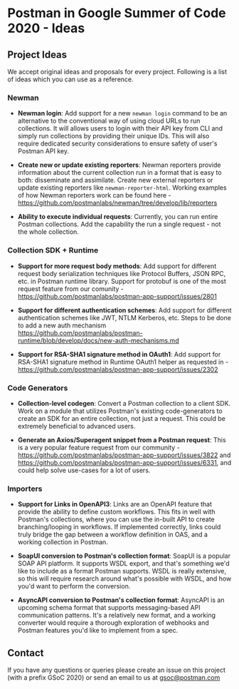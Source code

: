 Postman in Google Summer of Code 2020 - Ideas
=============================================

## Project Ideas

We accept original ideas and proposals for every project. Following is a list of ideas which you can use as a reference.

### Newman 

* **Newman login**: Add support for a new `newman login` command to be an alternative to the conventional way of using cloud URLs to run collections. It will allows users to login with their API key from CLI and simply run collections by providing their unique IDs. This will also require dedicated security considerations to ensure safety of user's Postman API key.

* **Create new or update existing reporters**: Newman reporters provide information about the current collection run in a format that is easy to both: disseminate and assimilate. Create new external reporters or update existing reporters like `newman-reporter-html`. Working examples of how Newman reporters work can be found here - https://github.com/postmanlabs/newman/tree/develop/lib/reporters

* **Ability to execute individual requests**: Currently, you can run entire Postman collections. Add the capability the run a single request - not the whole collection.

### Collection SDK + Runtime
* **Support for more request body methods**: Add support for different request body serialization techniques like Protocol Buffers, JSON RPC, etc. in Postman runtime library. Support for protobuf is one of the most request feature from our comunity - https://github.com/postmanlabs/postman-app-support/issues/2801

* **Support for different authentication schemes**: Add support for different authentication schemes like JWT, NTLM Kerberos, etc.
Steps to be done to add a new auth mechanism https://github.com/postmanlabs/postman-runtime/blob/develop/docs/new-auth-mechanisms.md

* **Support for RSA-SHA1 signature method in OAuth1**: Add support for RSA-SHA1 signature method in Runtime OAuth1 helper as requested in - https://github.com/postmanlabs/postman-app-support/issues/2302

### Code Generators

* **Collection-level codegen**: Convert a Postman collection to a client SDK. Work on a module that utilizes Postman's existing code-generators to create an SDK for an entire collection, not just a request. This could be extremely beneficial to advanced users.

* **Generate an Axios/Superagent snippet from a Postman request**: This is a very popular feature request from our community - https://github.com/postmanlabs/postman-app-support/issues/3822 and https://github.com/postmanlabs/postman-app-support/issues/6331, and could help solve use-cases for a lot of users.

### Importers

* **Support for Links in OpenAPI3**: Links are an OpenAPI feature that provide the ability to define custom workflows. This fits in well with Postman's collections, where you can use the in-built API to create branching/looping in workflows. If implemented correctly, links could truly bridge the gap between a workflow definition in OAS, and a working collection in Postman.

* **SoapUI conversion to Postman's collection format**: SoapUI is a popular SOAP API platform. It supports WSDL export, and that's something we'd like to include as a format Postman supports. WSDL is really extensive, so this will require research around what's possible with WSDL, and how you'd want to perform the conversion.

* **AsyncAPI conversion to Postman's collection format**: AsyncAPI is an upcoming schema format that supports messaging-based API communication patterns. It's a relatively new format, and a working converter would require a thorough exploration of webhooks and Postman features you'd like to implement from a spec.

## Contact

If you have any questions or queries please create an issue on this project (with a prefix GSoC 2020) or send an email to us at gsoc@postman.com
